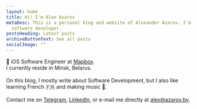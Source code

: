 ```yaml
---
layout: home
title: Hi! I'm Alex Azarov
metaDesc: This is a personal blog and website of Alexander Azarov. I'm a
  software developer.
postsHeading: Latest posts
archiveButtonText: See all posts
socialImage: ""
---
```

🍎 iOS Software Engineer at [Mapbox](https://mapbox.com).\
I currently reside in Minsk, Belarus.\
\
On this blog, I mostly write about Software Development, but I also like learning French 🇫🇷 and making music 🎹.\
\
Contact me on [Telegram](https://t.me/azarovalex), [LinkedIn](https://www.linkedin.com/in/azarovalex), or e-mail me directly at [alex@azarov.by](mailto:alex@azarov.by).